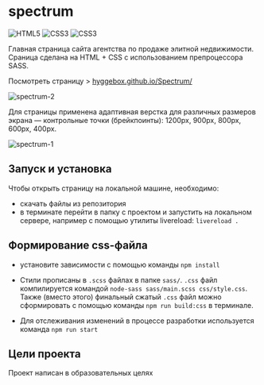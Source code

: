 # spectrum

![HTML5](https://img.shields.io/badge/-HTML5-18191b?style=flat-square&logo=html5)
![CSS3](https://img.shields.io/badge/-CSS3-18191b?style=flat-square&logo=css3)
![CSS3](https://img.shields.io/badge/-SASS-18191b?style=flat-square&logo=sass)

Главная страница сайта агентства по продаже элитной недвижимости. Сраница сделана на HTML + CSS с использованием препроцессора SASS.

Посмотреть страницу > [hyggebox.github.io/Spectrum/](https://hyggebox.github.io/Spectrum/)


![spectrum-2](https://github.com/hyggebox/Spectrum/assets/80201470/fcb31746-dd73-4473-ad17-a6ca76e60944)

Для страницы применена адаптивная верстка для различных размеров экрана — контрольные точки (брейкпоинты): 1200px, 900px, 800px, 600px, 400px.




![spectrum-1](https://github.com/hyggebox/Spectrum/assets/80201470/e41a6b1c-a02d-43f6-b79c-14ffb226f115)




## Запуск и установка 

Чтобы открыть страницу на локальной машине, необходимо:
- скачать файлы из репозитория
- в терминате перейти в папку с проектом и запустить на локальном сервере, например с помощью утилиты livereload: `livereload .`


## Формирование css-файла

- установите зависимости с помощью команды `npm install`
  
- Стили прописаны в `.scss` файлах в папке `sass/`. `.css` файл компилируется командой `node-sass sass/main.scss css/style.css`.
Также (вместо этого) финальный сжатый `.css` файл можно сформировать с помощью команды `npm run build:css` в терминале. 

- Для отслеживания изменений в процессе разработки используется команда `npm run start`

## Цели проекта
Проект написан в образовательных целях

